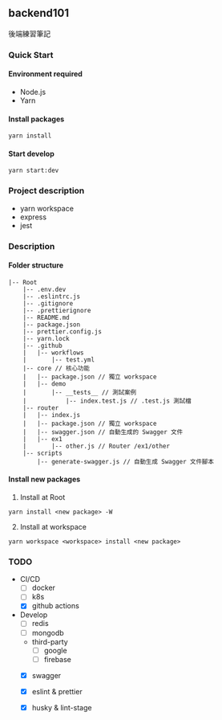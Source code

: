 ## backend101
後端練習筆記


### Quick Start

#### Environment required

- Node.js
- Yarn

#### Install packages

``` shell
yarn install
```

#### Start develop

``` shell
yarn start:dev
```



### Project description

- yarn workspace
- express
- jest


### Description


#### Folder structure 

```
|-- Root
    |-- .env.dev
    |-- .eslintrc.js
    |-- .gitignore
    |-- .prettierignore
    |-- README.md
    |-- package.json
    |-- prettier.config.js
    |-- yarn.lock
    |-- .github
    |   |-- workflows
    |       |-- test.yml
    |-- core // 核心功能
    |   |-- package.json // 獨立 workspace
    |   |-- demo
    |       |-- __tests__ // 測試案例
    |           |-- index.test.js // .test.js 測試檔
    |-- router
    |   |-- index.js
    |   |-- package.json // 獨立 workspace
    |   |-- swagger.json // 自動生成的 Swagger 文件
    |   |-- ex1
    |       |-- other.js // Router /ex1/other
    |-- scripts
        |-- generate-swagger.js // 自動生成 Swagger 文件腳本

```

#### Install new packages

1. Install at Root

``` shell
yarn install <new package> -W
```


2. Install at workspace


``` shell
yarn workspace <workspace> install <new package>
```



### TODO

- CI/CD
  - [ ] docker
  - [ ] k8s
  - [X] github actions
- Develop
  - [ ] redis
  - [ ] mongodb
  - third-party
    - [ ] google
    - [ ] firebase
  - [X] swagger
  - [X] eslint & prettier
  - [X] husky & lint-stage
  
